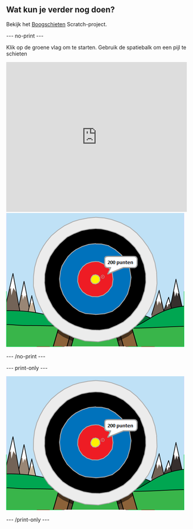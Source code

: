 ## Wat kun je verder nog doen?

Bekijk het [Boogschieten](https://projects.raspberrypi.org/en/projects/archery) Scratch-project.

--- no-print ---

Klik op de groene vlag om te starten. Gebruik de spatiebalk om een pijl te schieten

<div class="scratch-preview">
  <iframe allowtransparency="true" width="485" height="402" src="https://scratch.mit.edu/projects/embed/114760038/?autostart=false" frameborder="0" scrolling="no"></iframe>
  <img src="images/archery-final.png">
</div>

--- /no-print ---

--- print-only ---

![voltooid project](images/archery-final.png)

--- /print-only ---
